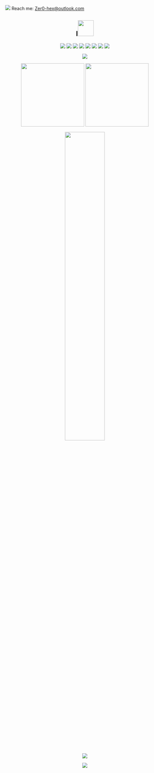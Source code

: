 <img src="https://img.shields.io/badge/Github-Zer0--hex-brightgreen" /> Reach me: Zer0-hex@outlook.com

<h2 align="center">I<img src="https://media.giphy.com/media/mGcNjsfWAjY5AEZNw6/giphy.gif" width="50"></h2>
<p align="center">
<img src="https://img.shields.io/badge/-C-black?style=flat-square&logo=C"/>
<img src="https://img.shields.io/badge/-Python-black?style=flat-square&logo=Python"/>
<img src="https://img.shields.io/badge/-Go-black?style=flat-square&logo=Go"/>
<img src="https://img.shields.io/badge/-Rust-black?style=flat-square&logo=Rust"/>
<img src="https://img.shields.io/badge/-Shell-black?style=flat-square&logo=Shell"/>
<img src="https://img.shields.io/badge/-Linux-black?style=flat-square&logo=Linux"/>
<img src="https://img.shields.io/badge/-Git-black?style=flat-square&logo=git"/>
<img src="https://img.shields.io/badge/-GitHub-black?style=flat-square&logo=github"/>
</p>

<p align="center">
  <img src = "https://github-profile-trophy.vercel.app/?username=zer0-hex&theme=monokai" >
</p>

<p align="center">
  <img height=200 src="https://github-readme-stats.vercel.app/api?username=zer0-hex&show_icons=true&theme=aura" >
  <img height=200 src="https://github-readme-stats.vercel.app/api/top-langs/?username=zer0-hex&theme=radical" >
</p>

<p align = "center">
<img width="50%" src="https://github-readme-streak-stats.herokuapp.com/?user=zer0-hex&show_icons=true&locale=en&layout=compact&theme=radical" />
</p>

<p align = "center">
 <img src="https://activity-graph.herokuapp.com/graph?username=zer0-hex&theme=dracula">
</p>



<p align="center">
  <img src="https://github-readme-stats.vercel.app/api/pin/?username=zer0-hex&repo=nnz&theme=buefy" >
</p>

<!--
✨🔭🌱👯🤔💬📫😄⚡📫💬✉️🕹️💞️🦞🥬🐓👀🚪👋

<a href="https://github.com/anuraghazra/github-readme-stats">
  <img align="center" src="https://github-readme-stats.vercel.app/api/pin/?username=zer0-hex&repo=nnz&theme=buefy" />
</a>
-->


